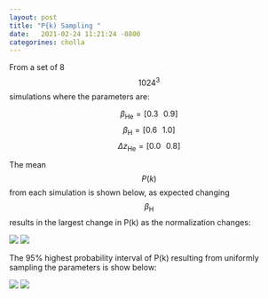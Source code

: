 ```yaml
---
layout: post
title: "P{k) Sampling "
date:   2021-02-24 11:21:24 -0800
categorines: cholla
---
```



From a set of 8 $$1024^3$$ simulations where the parameters are:


$$\beta_{\mathrm{He}} = [0.3 \,\,\,\, 0.9   ] $$
$$\beta_{\mathrm{H}} = [0.6 \,\,\,\, 1.0   ] $$
$$\Delta z_{\mathrm{He}} = [0.0 \,\,\,\, 0.8   ] $$


The  mean $$P(k)$$ from each simulation is shown below,  as expected changing $$\beta_{\mathrm{H}}$$ results in the largest change in P(k) as the normalization changes:


<img src="{{ site.url }}assets/images/flux_ps_grid_small_P19m.png">
<img src="{{ site.url }}assets/images/flux_ps_grid_large_P19m.png">


The 95% highest probability interval of P(k) resulting from uniformly sampling the parameters is show below: 


<img src="{{ site.url }}assets/images/flux_ps_sampling_small_P19m.png">
<img src="{{ site.url }}assets/images/flux_ps_sampling_large_P19m.png">

